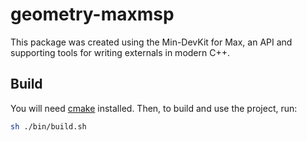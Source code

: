 # geometry-maxmsp
This package was created using the Min-DevKit for Max, an API and supporting tools for writing externals in modern C++.

## Build

You will need [cmake](https://formulae.brew.sh/formula/cmake) installed. Then, to build and use the project, run:

```bash
sh ./bin/build.sh
```